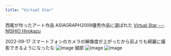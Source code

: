```yaml
---
title: "Virtual Star"
---
```


西尾が作ったアート作品
ASIAGRAPH2009優秀作品に選ばれた
[Virtual Star --- NISHIO Hirokazu](http://nhiro.org/what_i_did/virtual_star/)

2022-09-17
スマートフォンのカメラの解像度が上がったから前よりも綺麗に撮影できるようになったな
![image](https://gyazo.com/273ce5a9b21acaec127f98d55208f73b/thumb/1000)
細部
![image](https://gyazo.com/09fa547e28e264e9541f51cec21a49a7/thumb/1000)
![image](https://gyazo.com/4101eaa2bf432914f946543c3408bef9/thumb/1000)

